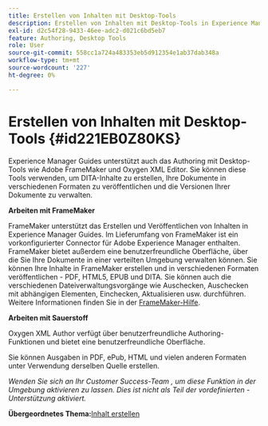 ```yaml
---
title: Erstellen von Inhalten mit Desktop-Tools
description: Erstellen von Inhalten mit Desktop-Tools in Experience Manager Guides. Erfahren Sie, wie Sie mit Adobe FrameMaker und Oxygen XML Editor DITA-Inhalte erstellen und veröffentlichen können.
exl-id: d2c54f28-9433-46ee-adc2-d021c6bd5eb7
feature: Authoring, Desktop Tools
role: User
source-git-commit: 558cc1a724a483353eb5d912354e1ab37dab348a
workflow-type: tm+mt
source-wordcount: '227'
ht-degree: 0%

---
```


# Erstellen von Inhalten mit Desktop-Tools {#id221EB0Z80KS}

Experience Manager Guides unterstützt auch das Authoring mit Desktop-Tools wie Adobe FrameMaker und Oxygen XML Editor. Sie können diese Tools verwenden, um DITA-Inhalte zu erstellen, Ihre Dokumente in verschiedenen Formaten zu veröffentlichen und die Versionen Ihrer Dokumente zu verwalten.

**Arbeiten mit FrameMaker**

FrameMaker unterstützt das Erstellen und Veröffentlichen von Inhalten in Experience Manager Guides. Im Lieferumfang von FrameMaker ist ein vorkonfigurierter Connector für Adobe Experience Manager enthalten. FrameMaker bietet außerdem eine benutzerfreundliche Oberfläche, über die Sie Ihre Dokumente in einer verteilten Umgebung verwalten können. Sie können Ihre Inhalte in FrameMaker erstellen und in verschiedenen Formaten veröffentlichen - PDF, HTML5, EPUB und DITA. Sie können auch die verschiedenen Dateiverwaltungsvorgänge wie Auschecken, Auschecken mit abhängigen Elementen, Einchecken, Aktualisieren usw. durchführen. Weitere Informationen finden Sie in der [FrameMaker-Hilfe](https://help.adobe.com/en_US/framemaker/using/index.html).

**Arbeiten mit Sauerstoff**

Oxygen XML Author verfügt über benutzerfreundliche Authoring-Funktionen und bietet eine benutzerfreundliche Oberfläche.

Sie können Ausgaben in PDF, ePub, HTML und vielen anderen Formaten unter Verwendung derselben Quelle erstellen.

*Wenden Sie sich an Ihr Customer Success-Team , um diese Funktion in der Umgebung aktivieren zu lassen. Dies ist nicht als Teil der vordefinierten -Unterstützung aktiviert.*

**Übergeordnetes Thema:**&#x200B;[&#x200B; Inhalt erstellen](authoring-content.md)
